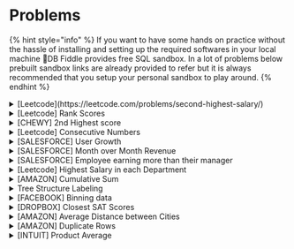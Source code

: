 # Problems

{% hint style="info" %}
If you want to have some hands on practice without the hassle of installing and setting up the required softwares in your local machine 🔫DB Fiddle provides free SQL sandbox. In a lot of problems below prebuilt sandbox links are already provided to refer but it is always recommended that you setup your personal sandbox to play around.
{% endhint %}

<details>

<summary>[Leetcode](https://leetcode.com/problems/second-highest-salary/)</summary>

*For a similar problem with different approach check Nth highest salary problem*

Write a SQL query to get the second highest salary from the Employee table.

	| Id | Salary |
	|----|--------|
	| 1  | 100    |
	| 2  | 200    |
	| 3  | 300    |

For example, given the above Employee table, the query should return 200 as the second highest salary. If there is no second highest salary, then the query should return null.

**Answer**

Multiple solutions are possible only one approach is given below for reference

```sql
SELECT
(SELECT DISTINCT(Salary)
FROM Employee
ORDER BY Salary DESC
LIMIT 1 OFFSET 1) 
AS SecondHighestSalary
```
</details>

<details>

<summary>[Leetcode] Rank Scores</summary>

**Reference -** [**Leetcode**](https://leetcode.com/problems/rank-scores/)

Write a SQL query to rank scores. If there is a tie between two scores, both should have the same ranking. Note that after a tie, the next ranking number should be the next consecutive integer value. In other words, there should be no "holes" between ranks.

	| Id | Score |
	|----|-------|
	| 1  | 3.40  |
	| 2  | 3.65  |
	| 3  | 4.00  |
	| 4  | 3.50  |
	| 5  | 4.00  |
	| 6  | 3.65  |

For example, given the above Scores table, your query should generate the following report (order by highest score):
	
	| score | Rank    |
	|-------|---------|
	| 4.00  | 1       |
	| 4.00  | 1       |
	| 3.95  | 2       |
	| 3.65  | 3       |
	| 3.65  | 3       |
	| 3.40  | 4       |

**Answer**

The tie resolving method which is being asked in the question is called Dense Rank, if we use Rank it will have "holes"

```sql
select 
Score, dense_rank() over(order by score desc) as Rank
from Scores
```
</details>

<details>

<summary>[CHEWY] 2nd Highest score</summary>
	
	| Id | subject | marks |
	|---:|---------|------:|
	|  1 | Maths   |    30 |
	|  1 | Phy     |    50 |
	|  1 | Chem    |    85 |
	|  2 | Maths   |    90 |
	|  2 | Phy     |    50 |
	|  2 | Chem    |    85 |

Select the second highest mark for each student.

**Answer**

```sql
with CTE as(
	select *, rank() over(partition by Id order by marks desc) as Rank from tablename
)
select Id, subject, marks from CTE where Rank = 1
```

</details>

<details>

<summary>[Leetcode] Consecutive Numbers</summary>

**Reference -** [**Leetcode**](https://leetcode.com/problems/consecutive-numbers/)

Write an SQL query to find all numbers that appear at least three times consecutively.

Return the result table in any order.

Input:

Logs table:
	
	| Id | Num |
	|----|-----|
	| 1  | 1   |
	| 2  | 1   |
	| 3  | 1   |
	| 4  | 2   |
	| 5  | 1   |
	| 6  | 2   |
	| 7  | 2   |

Result table:
	
	| ConsecutiveNums |
	|-----------------|
	| 1               |

1 is the only number that appears consecutively for at least three times.

**Answer**

Multiple solutions are possible, one of them is given below

```sql
with a(Num,NextNum,SecondNextNum ) as(

	SELECT   Num
	         , LEAD(Num, 1) OVER (ORDER BY Id) AS NextNum
	         , LEAD(Num, 2) OVER (ORDER BY Id) AS SecondNextNum
	      FROM Logs
	      
	)

	select distinct(Num) as ConsecutiveNums from a
	where
	Num = NextNum
	and Num = SecondNextNum
```

</details>

<details>

<summary>[SALESFORCE] User Growth</summary>

[**🔫Playground**](https://dbfiddle.uk/?rdbms=sqlserver\_2017\&fiddle=ce4ded37fa37bf552365c18cb7840c3b)

Given you have user data for 2 accounts for 2 months. Calculate the growth rate of users in each account where growth rate is defined as unique users in month 2 divided by unique users in month 1.

	| date_details | account_id | user_id |
	|--------------|------------|---------|
	| 2021-01-01   | U1         | A1      |
	| 2021-01-01   | U1         | A2      |
	| 2021-01-01   | U1         | A3      |
	| 2021-01-01   | U1         | A4      |
	| 2021-02-01   | U1         | A1      |
	| 2021-02-01   | U1         | A2      |
	| 2021-02-01   | U1         | A3      |
	| 2021-02-01   | U1         | A4      |
	| 2021-02-01   | U1         | A5      |
	| 2021-01-01   | U2         | A1      |
	| 2021-01-01   | U2         | A2      |
	| 2021-01-01   | U2         | A3      |
	| 2021-02-01   | U2         | A1      |
	| 2021-02-01   | U2         | A2      |

**Answer**

```sql
with cte as (
	select account_id, count(distinct(user_id)) as unique_user, MONTH(date_details) as user_month from tablename
	group by account_id, MONTH(date_details)
	)

select a.account_id,month_2,month_1,
cast((month_2/month_1)as float) as growth  from 
(select account_id, unique_user as month_1
from cte where user_month = 1)a
left join
(select account_id, unique_user as month_2
from cte where user_month = 2)b
on (a.account_id = b.account_id)
```

</details>

<details>

<summary>[SALESFORCE] Month over Month Revenue</summary>

[**🔫Playground**](https://dbfiddle.uk/?rdbms=sqlserver\_2017\&fiddle=72569e574e670b477d2f62fdfc4276ca)

You have 2 tables:

* transactions: date, prod_id, quantity
* products: prod_id, price

Calculate the month over month revenue, example month over month revenue for month2 is month2\_Revenue- month1\_Revenue

**Answer**

```sql
with cte as(
	select MONTH(a.date_details) as month, sum(b.price*a.qty) as Rev
	from transactions a
	inner join products b
	on a.prod_id = b.prod_id
	group by MONTH(a.date_details)
	),

	cte2 as(
	select month, Rev, lag(Rev,1) over(order by month) as prev_month
	from cte
	)

select month, (Rev-Prev_month) as extra_rev  from cte2
where 
prev_month is not null
```
</details>

<details>

<summary>[SALESFORCE] Employee earning more than their manager</summary>

**Reference - [Leetcode](https://leetcode.com/problems/employees-earning-more-than-their-managers/)**

Write an SQL query to find the employees who earn more than their managers.

	| Id | Name  | Salary | ManagerId |
	|---:|-------|-------:|----------:|
	|  1 | Joe   |  70000 |         3 |
	|  2 | Henry |  80000 |         4 |
	|  3 | Sam   |  60000 |           |
	|  4 | Max   |  90000 |           |

Output will be : Joe

**Answer**

```sql
with cte as(
	Select a.Name as Employee, b.Name as Manager, a.Salary as Emp_Sal, b.Salary as Man_Salary
	from Employee a
	inner join Employee b
	on a.ManagerId = b.id)

Select Employee from cte where Emp_Sal > Man_Salary
```
</details>

<details>

<summary>[Leetcode] Highest Salary in each Department</summary>

**Reference - [Leetcode](https://leetcode.com/problems/department-highest-salary/)**

Write an SQL query to find employees who have the highest salary in each of the departments.

(../SQL/images/image3.PNG)

**Answer**

```sql
with cte as(
	select Name, Salary, DepartmentId,
	RANK() over(Partition by DepartmentId order by salary desc) as Rank
	from Employee
)
		    
select b.Name as Department, a.Name as Employee, a.Salary
from cte a
inner join Department b
on a.DepartmentId = b.Id
where a.Rank = 1
```
</details>

<details>

<summary>[AMAZON] Cumulative Sum</summary>

Given a users table, write a query to get the cumulative number of new users added by day, with the total reset every month.

[🔫Playground](https://dbfiddle.uk/?rdbms=sqlserver_2017&fiddle=516b59f188aaf8c5c1296143d1b13bcd)

**Answer**

```sql
Select Created_date
,SUM(Count(Id)) OVER(partition by month(Created_date) order by Created_date) as Total_users
from users
group by Created_date
```
</details>

<details>

<summary>Tree Structure Labeling</summary>

[🔫Playground](https://dbfiddle.uk/?rdbms=sqlserver_2019&fiddle=922326a37527cc50e64fe896c6d70608)
Input:

	| node | parent |
	|------|--------|
	| 1    | 2      |
	| 2    | 5      |
	| 3    | 5      |
	| 4    | 3      |
	| 5    | NULL   |

Write SQL such that you label each node as a “leaf”, “inner” or “Root” node, such that for the nodes above the output is:

Output:

	| node | label |
	|------|-------|
	| 1    | Leaf  |
	| 2    | Inner |
	| 3    | Inner |
	| 4    | Leaf  |
	| 5    | Root  |


**Answer**

```sql
select node,
case
when parent is null then 'Root'
when node not in (select parent from tree where parent is not null) then 'Leaf'
else 'Inner'
end as label
from tree
```
</details>

<details>

<summary>[FACEBOOK] Binning data</summary>

[🔫Playground](https://dbfiddle.uk/?rdbms=sqlserver_2019&fiddle=813e35800a6e3d955f57ac7e6c7c2e91)
Input:

	| id | length |
	|---:|-------:|
	|  1 |      4 |
	|  2 |      3 |
	|  3 |      7 |
	|  4 |      8 |
	|  5 |      9 |
	|  6 |    110 |
	|  7 |    113 |

Bin the videos into groups of 5 secs each

Output:

	| bucket  | count |
	|---------|------:|
	| 0-5     |     2 |
	| 5-10    |     3 |
	| 110-115 |     2 |

Another similar question was asked in Facebook but instead of video length the ask was to write a SQL query to create a histogram of number of comments per user in the month of January 2020. As the approach is similar hence not including it here.

**Answer**

```sql
with cte as(
select id, length, ((CAST((FLOOR(length)/5)*5 as varchar)) +'-'+(CAST((FLOOR(length)/5)*5+5 as varchar))) as bucket
from video_view_details
)
select bucket, count(id) as 'count'
from cte
group by bucket
order by len(bucket) asc, bucket desc
```
</details>

<details>

<summary>[DROPBOX] Closest SAT Scores</summary>

[🔫Playground](https://dbfiddle.uk/?rdbms=sqlserver_2019&fiddle=b7d44c3f8ec7caaab70d11fd7502f65f)

Given a table of students and their SAT test scores, write a query to return the two students with the closest test scores with the score difference. Assume a random pick if there are multiple students with the same score difference.

Input:

	| id | score |
	|---:|------:|
	|  1 |    40 |
	|  2 |    35 |
	|  3 |    70 |
	|  4 |    80 |

Output:

	| id | other_student | diff |
	|---:|--------------:|-----:|
	|  1 |             2 |    5 |

**Answer**

```sql
with cte as(
select id, score, LEAD(score, 1) over(order by score desc) as prior_score,
LEAD(id, 1) over(order by score desc) as other_student
from score
),

cte2 as (
select id,other_student, (score-prior_score) as diff
from cte
)

select top 1* from cte2
where diff is not null
order by diff asc
```
</details>

<details>

<summary>[AMAZON] Average Distance between Cities</summary>

[🔫Playground](https://dbfiddle.uk/?rdbms=sqlserver_2017&fiddle=876bddb9c3e31a222ce95fbb8eef7a00)

You are given a table with varying distances from various cities. How do you find the average distance between each of the pairs of the cities?

	| scity  | dcity  | distance |
	|--------|--------|---------:|
	| City A | City B |       30 |
	| City A | City B |       32 |
	| City B | City A |       29 |
	| City A | City C |       40 |
	| City C | City A |       41 |

Output:
	
	| city1  | city2  |         distance |
	|--------|--------|-----------------:|
	| City A | City C |             40.5 |
	| City A | City B | 30.3333333333333 |

Another variant of this question is 

"Write a query to create a new table, named flight routes, that displays unique pairs of two locations?"

**Answer**

```sql
select 
  (case when scity < dcity then scity else dcity end) city1, 
  (case when scity < dcity then dcity else scity end) city2,
  avg(cast(distance as float)) distance
from tablename 
group by
  (case when scity < dcity then scity else dcity end), 
  (case when scity < dcity then dcity else scity end)
order by avg(cast(distance as float)) desc
```
</details>

<details>

<summary>[AMAZON] Duplicate Rows</summary>

Given a users table, write a query to return only its duplicate rows

**Answer**

Multiple solutions are possible only one approach is given below for reference

Let's assume there are 2 columns: id, name

```sql
SELECT *, COUNT(*) FROM userstable
GROUP BY id, name
HAVING COUNT(*) > 1
```
</details>

<details>

<summary>[INTUIT] Product Average</summary>

**transactions table**

	|   column   |   type   |
	|:----------:|:--------:|
	| id         | integer  |
	| user_id    | integer  |
	| created_at | datetime |
	| product_id | integer  |
	| quantity   | integer  |

**products table**

	| column |   type  |
	|:------:|:-------:|
	| id     | integer |
	| name   | string  |
	| price  | float   |

Given a table of transactions and products, write a query to return the product id, product price, and average transaction price of all products with price greater than the average transaction price.

**Answer**

[Source](https://www.interviewquery.com/questions/zipcode-average?ref=question_email)

```sql
with cte as (
select 
    t.product_id, 
    avg(t.quantity * p.price) as avg_trans_price
from transactions t
inner join products p
	on t.product_id = p.id
group by t.product_id
)

select 
    p.id as product_id, 
    p.price as product_price, 
    c.avg_trans_price as avg_price
from products p
inner join cte c
	on p.id = c.product_id
where p.price > c.avg_trans_price
```
</details>
